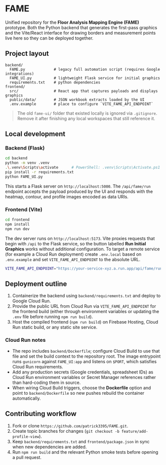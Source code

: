 # FAME

Unified repository for the **Floor Analysis Mapping Engine (FAME)** prototype. Both the Python
backend that generates the first-pass graphics and the Vite/React interface for drawing borders
and measurement points live here so they can be deployed together.

## Project layout

```
backend/
  FAME.py             # legacy full automation script (requires Google integrations)
  FAME_UI.py          # lightweight Flask service for initial graphics
  requirements.txt    # python dependencies
frontend/
  src/                # React app that captures payloads and displays graphics
  public/data/        # JSON workbook extracts loaded by the UI
  .env.example        # place to configure `VITE_FAME_API_ENDPOINT`
```

> The old `fame-ui/` folder that existed locally is ignored via `.gitignore`. Remove it after
> finishing any local workspaces that still reference it.

## Local development

### Backend (Flask)

```bash
cd backend
python -m venv .venv
.\.venv\Scripts\activate      # PowerShell: .venv\Scripts\Activate.ps1
pip install -r requirements.txt
python FAME_UI.py
```

This starts a Flask server on `http://localhost:5000`. The `/api/fame/run` endpoint accepts the
payload produced by the UI and responds with the heatmap, contour, and profile images encoded as
data URIs.

### Frontend (Vite)

```bash
cd frontend
npm install
npm run dev
```

The dev server runs on `http://localhost:5173`. Vite proxies requests that begin with `/api`
to the Flask service, so the button labelled **Run Initial Graphics** works without additional
configuration. To target a remote service (for example a Cloud Run deployment) create
`.env.local` based on `.env.example` and set `VITE_FAME_API_ENDPOINT` to the absolute URL.

```bash
VITE_FAME_API_ENDPOINT="https://your-service-xyz.a.run.app/api/fame/run"
```

## Deployment outline

1. Containerize the backend using `backend/requirements.txt` and deploy to Google Cloud Run.
2. Provide the public URL from Cloud Run via `VITE_FAME_API_ENDPOINT` for the frontend build
   (either through environment variables or updating the `.env` file before running `npm run build`).
3. Host the compiled frontend (`npm run build`) on Firebase Hosting, Cloud Run static build,
   or any static site service.

### Cloud Run notes

- The repo includes `backend/Dockerfile`; configure Cloud Build to use that file and set the build
  context to the repository root. The image entrypoint runs `gunicorn` against `FAME_UI:app` and
  listens on `$PORT`, which satisfies Cloud Run requirements.
- Add any production secrets (Google credentials, spreadsheet IDs) as Cloud Run environment
  variables or Secret Manager references rather than hard-coding them in source.
- When wiring Cloud Build triggers, choose the **Dockerfile** option and point to
  `backend/Dockerfile` so new pushes rebuild the container automatically.

## Contributing workflow

1. Fork or clone `https://github.com/patrick3395/FAME.git`.
2. Create topic branches for changes (`git checkout -b feature/add-profile-view`).
3. Keep `backend/requirements.txt` and `frontend/package.json` in sync when new dependencies are
   added.
4. Run `npm run build` and the relevant Python smoke tests before opening a pull request.
